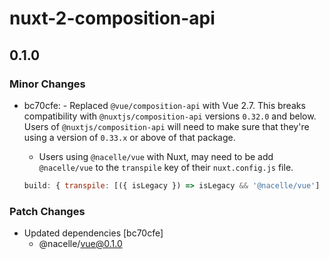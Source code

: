 # nuxt-2-composition-api

## 0.1.0

### Minor Changes

- bc70cfe: - Replaced `@vue/composition-api` with Vue 2.7. This breaks compatibility with `@nuxtjs/composition-api` versions `0.32.0` and below. Users of `@nuxtjs/composition-api` will need to make sure that they're using a version of `0.33.x` or above of that package.

  - Users using `@nacelle/vue` with Nuxt, may need to be add `@nacelle/vue` to the `transpile` key of their `nuxt.config.js` file.

  ```js
  build: { transpile: [({ isLegacy }) => isLegacy && '@nacelle/vue'] },
  ```

### Patch Changes

- Updated dependencies [bc70cfe]
  - @nacelle/vue@0.1.0
